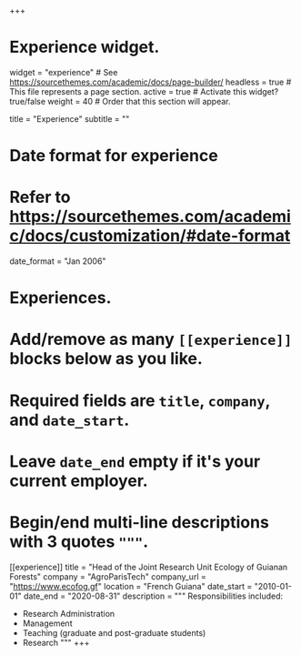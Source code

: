 +++
# Experience widget.
widget = "experience"  # See https://sourcethemes.com/academic/docs/page-builder/
headless = true  # This file represents a page section.
active = true  # Activate this widget? true/false
weight = 40  # Order that this section will appear.

title = "Experience"
subtitle = ""

# Date format for experience
#   Refer to https://sourcethemes.com/academic/docs/customization/#date-format
date_format = "Jan 2006"

# Experiences.
#   Add/remove as many `[[experience]]` blocks below as you like.
#   Required fields are `title`, `company`, and `date_start`.
#   Leave `date_end` empty if it's your current employer.
#   Begin/end multi-line descriptions with 3 quotes `"""`.

[[experience]]
  title = "Head of the Joint Research Unit Ecology of Guianan Forests"
  company = "AgroParisTech"
  company_url = "https://www.ecofog.gf"
  location = "French Guiana"
  date_start = "2010-01-01"
  date_end = "2020-08-31"
  description = """
  Responsibilities included:
  
  * Research Administration
  * Management
  * Teaching (graduate and post-graduate students)
  * Research
  """
+++

